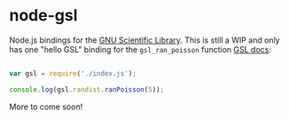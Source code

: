 # node-gsl

Node.js bindings for the [GNU Scientific
Library](http://www.gnu.org/software/gsl/). This is still a WIP and only has one
"hello GSL" binding for the `gsl_ran_poisson` function [GSL
docs](http://www.gnu.org/software/gsl/manual/html_node/The-Poisson-Distribution.html#The-Poisson-Distribution):

```javascript

var gsl = require('./index.js');

console.log(gsl.randist.ranPoisson(5));
```

More to come soon!
